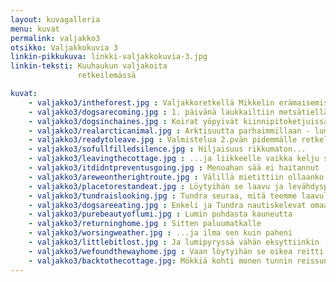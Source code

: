 ```yaml
---
layout: kuvagalleria
menu: kuvat
permalink: valjakko3
otsikko: Valjakkokuvia 3
linkin-pikkukuva: linkki-valjakkokuvia-3.jpg
linkin-teksti: Kuuhaukun valjakoita
               retkeilemässä

kuvat:
    - valjakko3/intheforest.jpg : Valjakkoretkellä Mikkelin erämaisemissa
    - valjakko3/dogsarecoming.jpg : 1. päivänä laukkailtiin metsätiellä
    - valjakko3/dogsinchaines.jpg : Koirat yöpyivät kiinnipitoketjuissa ja lunta pyrytti...
    - valjakko3/realarcticanimal.jpg : Arktisuutta parhaimmillaan - luminen Rumba
    - valjakko3/readytoleave.jpg : Valmistelua 2.pvän pidemmälle retkelle. Takaa oikealta Panda - Lumi, Loimu, Rumba - Tojon ja Enkeli - Tundra
    - valjakko3/sofullfilledsilence.jpg : Hiljaisuus rikkumaton...
    - valjakko3/leavingthecottage.jpg : ...ja liikkeelle vaikka kelju sää yllättikin
    - valjakko3/itdidntpreventusgoing.jpg : Menoahan sää ei haitannut
    - valjakko3/areweontherightroute.jpg : Välillä mietittiin ollaanko ollenkaan "oikeilla jäljillä"
    - valjakko3/placetorestandeat.jpg : Löytyihän se laavu ja levähdyspaikka lopulta
    - valjakko3/tundraislooking.jpg : Tundra seuraa, mitä teemme laavulla
    - valjakko3/dogsareeating.jpg : Enkeli ja Tundra nautiskelevat omaa välipalaansa - siansaparoita ja siankorvaa
    - valjakko3/purebeautyoflumi.jpg : Lumin puhdasta kauneutta
    - valjakko3/returninghome.jpg : Sitten paluumatkalle
    - valjakko3/worsingweather.jpg : ...ja ilma sen kuin paheni
    - valjakko3/littlebitlost.jpg : Ja lumipyryssä vähän eksyttiinkin
    - valjakko3/wefoundthewayhome.jpg : Vaan löytyihän se oikea reitti lopulta
    - valjakko3/backtothecottage.jpg: Mökkiä kohti monen tunnin reissun jälkeen
---
```

